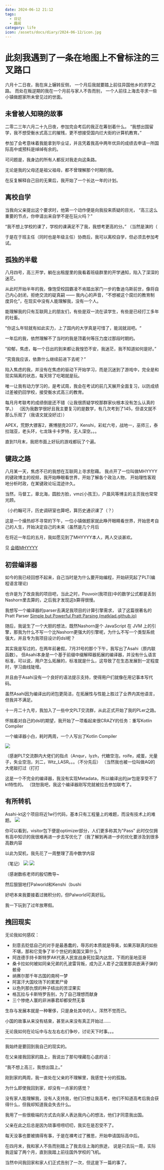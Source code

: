 ```yaml
---
date: 2024-06-12 21:12
tags:
  - 日记
  - 趣闻
category: life
icon: /assets/docs/diary/2024-06-12/icon.jpg
---
```

# 此刻我遇到了一条在地图上不曾标注的三叉路口

六月十二日夜，我在床上辗转反侧，
一个月后我就要踏上前往异国他乡的求学之路。
而处在叛逆期的我在一个月前与家人不告而别，
一个人前往上海去寻求一些小镇做题家所未曾见过的世面。

## 未曾被人知晓的故事

二零二三年六月二十九日夜，参加完会考后的我正在筹划着什么。
“我想出国留学，我不想受衡水式高三的摧残，更不想接受国内烂大街的计算机教育。”

参加了会考意味着我能拿到毕业证，并且凭着我高中两年优异的成绩去申请一所国际高中或预科是绰绰有余的。

可问题是，我身边的所有人都反对我走向这条路。

无论是我的父母还是祖父祖母，都不曾理解那个时期的我。

在反复解释自己目的无果后，我开始了一个长达一年的计划。

## 离校自学

当我向父亲提出这个要求时，他第一个动作便是向我投来质疑的目光，
“高三这么重要的节点，你申请出来自学不是在玩火吗？”

“我不想上学校的课了，学校的课满足不了我，我想考更高的分。”
（当然是演的（

于是在于班主任（同时也是年级主任）协商后，我可以离校自学，但必须去参加考试。

## 孤独的半载

八月四号，高三开学，躺在出租屋里的我看着班级群里的开学通知，陷入了深深的迷茫。

从此时开始半年的我，像饱受校园霸凌不肯踏出家门一步的鲁迪乌斯前世，像将自己内心封闭，拒绝交流的碇真嗣 —— 我内心的声音，“不想被这个腐烂的教育制度异化”，在现实中没有人能理解我，没有一个人。

能理解我的只有互联网上的朋友们，有些是双一流在读学生，有些是已经打工多年的社畜。

”你这么年轻就有如此实力，上了国内的大学真是可惜了，能润就润吧。“

一年后的我，依然理解不了当时的我是顶着何等压力度过那段时期的。

“抑郁，焦虑，每一个日出的到来都让我惶恐不安，我迷茫，我不知道如何是好。”

“究竟我应该，依靠什么继续前进下去呢？”

陷入焦虑的我，并没有在焦虑的驱动下开始学习，而是沉迷到了游戏中，完全是和现实隔离的状态，每天除了吃喝就是玩。

唯一让我有动力学习的，是考试周，我会在考试的前几天展开全面复习，以防成绩过差被扔回学校，接受衡水式高三的教育。

每月月考联考的成绩倒是还不错（让我很质疑学校那群家伙根本没有怎么认真的学。）
（因为我数学很好且我主要复习的是数学，有几次考到了145，但语文就不那么乐观了（我语文就没好过））


APEX，荒野大镖客2，赛博朋克2077，Kenshi，彩虹六号，战地一，巫师三，泰拉瑞亚，老头环，七龙珠卡卡罗特，无人深空。。。

直到11月末，我把市面上好玩的游戏都玩了个遍。

## 键政之路

八月某一天，焦虑不已的我想在互联网上寻求慰藉。
我点开了一位叫做MHYYYY的键政博主的视频，我开始睁眼看世界，开始了解各个政治人物，
开始理性客观地分析时政，在某键政论坛混迹许久。

当然，马督工，章北海，圆脸方脸，vmz(小孩王)，户晨风等博主的主页我也常常光顾。

（小约翰可汗，历史调研室也算吧，算历史通识课了（？）

这是一个燥热却不寻常的下午，一位小镇做题家就此睁开眼睛看世界，开始思考自己的人生，开始决定自己的未来（虽然是几个月后

在将近一年后的五月，我如愿见到了MHYYYY本人，两人交谈甚欢。

见 [会晤MHYYYY](2024-05-17)

## 初尝编译器

如今的我已经回想不起来，自己当时是为什么要开始编程，开始研究起了PLT(编程语言理论)

也许是为了改良我的项目吧，当此之时，Pouvoir(我项目)中的数学公式都是丢到Nashorn里去算的，之后我才发现这b算得很慢。

我想写一个编译器的parser去满足我项目的计算引擎需求，
读了这篇很著名的 Pratt Parser [Simple but Powerful Pratt Parsing (matklad.github.io)](https://matklad.github.io/2020/04/13/simple-but-powerful-pratt-parsing.html)


随后，我诞生了一个大胆的想法，既然Nashorn是个 JavaScript 在 JVM 上的引擎，那我为什么不写一个比Nashorn更强大的引擎呢，为什么不写一个类型系统强大，并且专为我项目设计的dsl呢？

其实我是写过的，在两年前暑假，7月31号的那个下午，我写出了Asahi（原内联函数）。
但Asahi本身是一个基于前缀中缀解释器拓展的编译器，并没有什么语言标准，可以说，用户怎么拓展的，标准就是什么，这导致了在生态发展到一定程度时，学习曲线陡增。

并且由于Asahi没有一个良好的语法提示支持，使得用户们就像在用记事本写代码。

虽然Asahi因为编译出的闭包更简洁，在拓展性与性能上胜过了业界内其他语言，但我并不满足。

十一月二十九号，我加入了一些中文PLT交流群，从此正式开始了我的PLer之路。

怀揣着对自己的dsl的期望，我开始了一项看起来很CRAZY的任务：重写Kotlin Compiler

一个编译器小白，耗时两周，一个人写出了Kotlin Compiler

![](../../assets/docs/diary/2024-06-12/asahi-kt.png)

（感谢PLT交流群内大佬们的指点（Anqur，lyzh，代糖空泡，roife，咸蛋，光量子，失业空泡，刘二，Wtz_LASR。。。（不分先后）
（当然我也被一位叫做AQ的大佬敲打过（打打


这是一个不完全的编译器，我没有实现Metadata，所以编译出的jar包是享受不了kt特性的。
（饶恕我吧，我这个编译器刚写完就被拉去参加联考了。

## 有所转机

Asahi-kt这个项目将近1w行代码，基本只有工程量上的难题，而没有技术上的难题。
![](../../assets/docs/diary/2024-06-12/stats.png)

你可以看到，visitor包下便是optimizer部分，人们更多称其为"Pass"
此时仅仅拥有高中知识的我很难再进一步去写优化了（我了解到再进一步的优化要涉及到很多高数内容

以此为契机，我先花了一周整理了高中数学内容

（笔记）
![](../../assets/docs/diary/2024-06-12/senior.png)
![](../../assets/docs/diary/2024-06-12/senior-2.png)

（感谢数栋老师的殷切教导~


然后狠狠地打Palworld和Kenshi（bushi

好吧本来我要接着过微积分的，但Palworld可真好玩。

我一下玩到了过年放寒假。

## 拽回现实

无论我如何感叹：
- 刻意去贬低自己的对手是最愚蠢的，辱苏的本质就是辱美，如果苏联真的如些不堪，那和它竞争了半个世纪的美国又算什么？
- 阿连德手持卡斯特罗AK代表人民宣战身死拉莫内达宫，下雨的圣地亚哥
- 桑卡拉如何被如同亲兄弟的孔波雷背叛，成为正人君子之国里那具嵌满子弹的骸骨
- 纳赛尔那千年古国的南柯一梦
- 阿富汗大国坟场下的累累尸骨
- 以色列那仇恨的种子结出的苦涩果实
- 格瓦拉与卡斯特罗告别，为了自己理想而献身
- 三个惨绝人寰的非洲暴君却都安然无事

生存与发展本就是一种奢侈，只是身处其中的人，浑然不觉而已。

小国的故事从来没有结束，甚至从来没有真正开始过……

无论我如何在论坛中与左左右右们争吵，讨论天下时事。。。

---

我始终是要回到我自己的现实的。

在父亲接我回家的路上，我说出了那句埋藏在心底的话：

“我不想上高三，我想出国上。”

刚到家的两周，我一直处在父亲的不理解里，我感觉十分的孤独。

为什么即使我回到家，却没有一点家的感觉？

没有家人能理解我，没有人支持我，他们只想让我高考，他们不知道高考后我会获得什么，但我却知道我会失去什么。

我用了一些很极端的方式去向家人表达我内心的想法，他们才同意我出国。

父亲在此之后总是因为琐事唠唠叨叨，我实在是忍受不了。

每天没事也要被搞得有事，于是在裸考过了雅思，开始申请国际高中后。

在四月末，我和家人不告而别踏上了我去往上海的旅途，
说是只去玩一周，实际我逗留了两个月，直到我踏上前往国外学校的飞机。

当然中间我回家和家人们正式告别了一次，但这是下一篇的事了。




